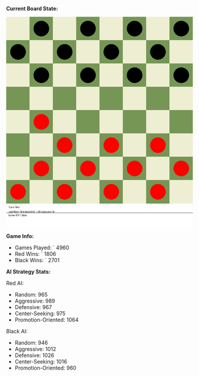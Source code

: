 
**Current Board State:**  
<!-- START_GIF -->
![Checkers Game](./checkers_game.gif)
<!-- END_GIF -->

**Game Info:**  
- Games Played: `<!-- GAMES_PLAYED --> 4960
- Red Wins: `<!-- RED_WINS --> 1806
- Black Wins: `<!-- BLACK_WINS --> 2701

<!-- AI_STATS -->
**AI Strategy Stats:**

Red AI:
- Random: 965
- Aggressive: 989
- Defensive: 967
- Center-Seeking: 975
- Promotion-Oriented: 1064

Black AI:
- Random: 946
- Aggressive: 1012
- Defensive: 1026
- Center-Seeking: 1016
- Promotion-Oriented: 960
